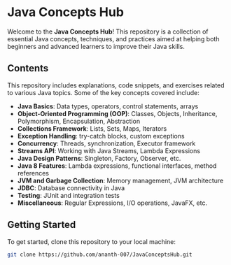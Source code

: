 # Java Concepts Hub

Welcome to the **Java Concepts Hub**! This repository is a collection of essential Java concepts, techniques, and practices aimed at helping both beginners and advanced learners to improve their Java skills.

## Contents

This repository includes explanations, code snippets, and exercises related to various Java topics. Some of the key concepts covered include:

- **Java Basics**: Data types, operators, control statements, arrays
- **Object-Oriented Programming (OOP)**: Classes, Objects, Inheritance, Polymorphism, Encapsulation, Abstraction
- **Collections Framework**: Lists, Sets, Maps, Iterators
- **Exception Handling**: try-catch blocks, custom exceptions
- **Concurrency**: Threads, synchronization, Executor framework
- **Streams API**: Working with Java Streams, Lambda Expressions
- **Java Design Patterns**: Singleton, Factory, Observer, etc.
- **Java 8 Features**: Lambda expressions, functional interfaces, method references
- **JVM and Garbage Collection**: Memory management, JVM architecture
- **JDBC**: Database connectivity in Java
- **Testing**: JUnit and integration tests
- **Miscellaneous**: Regular Expressions, I/O operations, JavaFX, etc.

## Getting Started

To get started, clone this repository to your local machine:

```bash
git clone https://github.com/ananth-007/JavaConceptsHub.git

